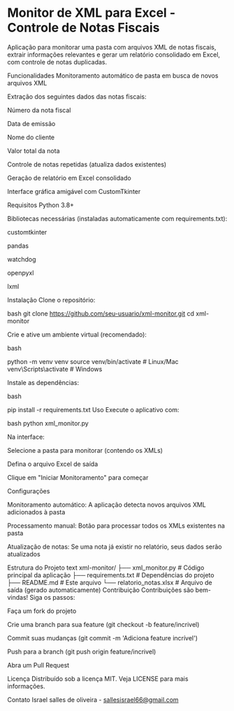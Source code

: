 # Monitor de XML para Excel - Controle de Notas Fiscais
Aplicação para monitorar uma pasta com arquivos XML de notas fiscais, extrair informações relevantes e gerar um relatório consolidado em Excel, com controle de notas duplicadas.

Funcionalidades
Monitoramento automático de pasta em busca de novos arquivos XML

Extração dos seguintes dados das notas fiscais:

Número da nota fiscal

Data de emissão

Nome do cliente

Valor total da nota

Controle de notas repetidas (atualiza dados existentes)

Geração de relatório em Excel consolidado

Interface gráfica amigável com CustomTkinter

Requisitos
Python 3.8+

Bibliotecas necessárias (instaladas automaticamente com requirements.txt):

customtkinter

pandas

watchdog

openpyxl

lxml

Instalação
Clone o repositório:

bash
git clone https://github.com/seu-usuario/xml-monitor.git
cd xml-monitor

Crie e ative um ambiente virtual (recomendado):

bash

python -m venv venv
source venv/bin/activate  # Linux/Mac
venv\Scripts\activate  # Windows

Instale as dependências:

bash

pip install -r requirements.txt
Uso
Execute o aplicativo com:

bash
python xml_monitor.py

Na interface:

Selecione a pasta para monitorar (contendo os XMLs)

Defina o arquivo Excel de saída

Clique em "Iniciar Monitoramento" para começar

Configurações

Monitoramento automático: A aplicação detecta novos arquivos XML adicionados à pasta

Processamento manual: Botão para processar todos os XMLs existentes na pasta

Atualização de notas: Se uma nota já existir no relatório, seus dados serão atualizados

Estrutura do Projeto
text
xml-monitor/
├── xml_monitor.py        # Código principal da aplicação
├── requirements.txt      # Dependências do projeto
├── README.md             # Este arquivo
└── relatorio_notas.xlsx  # Arquivo de saída (gerado automaticamente)
Contribuição
Contribuições são bem-vindas! Siga os passos:

Faça um fork do projeto

Crie uma branch para sua feature (git checkout -b feature/incrivel)

Commit suas mudanças (git commit -m 'Adiciona feature incrível')

Push para a branch (git push origin feature/incrivel)

Abra um Pull Request

Licença
Distribuído sob a licença MIT. Veja LICENSE para mais informações.

Contato
Israel salles de oliveira - sallesisrael66@gmail.com
